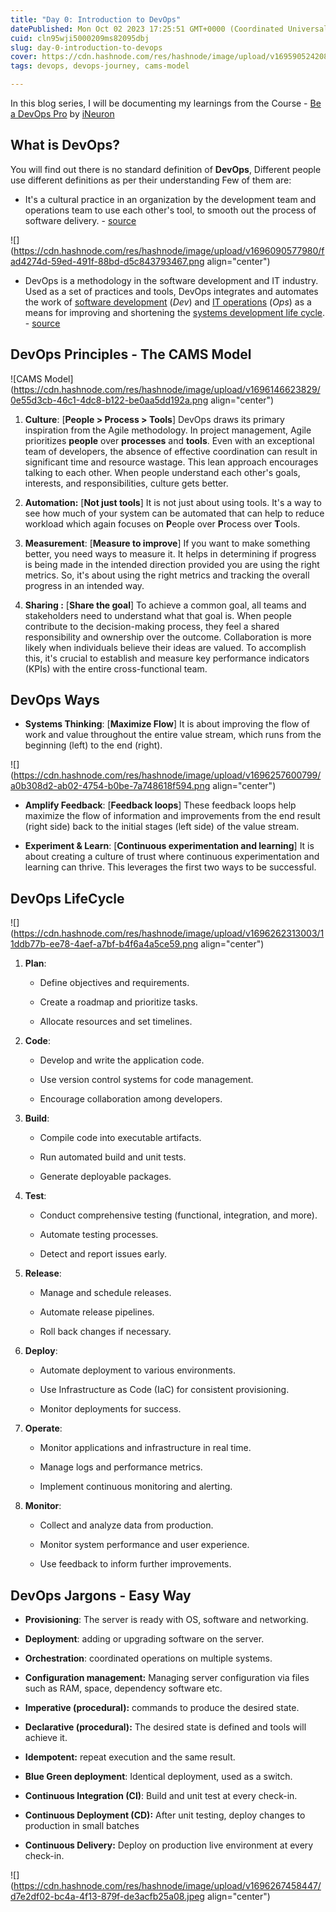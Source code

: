 ```yaml
---
title: "Day 0: Introduction to DevOps"
datePublished: Mon Oct 02 2023 17:25:51 GMT+0000 (Coordinated Universal Time)
cuid: cln95wji5000209ms82095dbj
slug: day-0-introduction-to-devops
cover: https://cdn.hashnode.com/res/hashnode/image/upload/v1695905242088/b5f70d95-20db-4591-b011-d947a787278a.png
tags: devops, devops-journey, cams-model

---
```


In this blog series, I will be documenting my learnings from the Course - [Be a DevOps Pro](https://ineuron.ai/course/Be-A-DevOps-Pro) by [iNeuron](https://ineuron.ai/)

## What is DevOps?

You will find out there is no standard definition of **DevOps**, Different people use different definitions as per their understanding Few of them are:

* It's a cultural practice in an organization by the development team and operations team to use each other's tool, to smooth out the process of software delivery. - [source](https://ineuron.ai/course/Be-A-DevOps-Pro)
    

![](https://cdn.hashnode.com/res/hashnode/image/upload/v1696090577980/fad4274d-59ed-491f-88bd-d5c843793467.png align="center")

* DevOps is a methodology in the software development and IT industry. Used as a set of practices and tools, DevOps integrates and automates the work of [software development](https://en.wikipedia.org/wiki/Software_development) (*Dev*) and [IT operations](https://en.wikipedia.org/wiki/IT_operations) (*Ops*) as a means for improving and shortening the [systems development life cycle](https://en.wikipedia.org/wiki/Systems_development_life_cycle). - [source](https://en.wikipedia.org/wiki/DevOps)
    

## DevOps Principles - The CAMS Model

![CAMS Model](https://cdn.hashnode.com/res/hashnode/image/upload/v1696146623829/0e55d3cb-46c1-4dc8-b122-be0aa5dd192a.png align="center")

1. **Culture**: \[**People &gt; Process &gt; Tools**\] DevOps draws its primary inspiration from the Agile methodology. In project management, Agile prioritizes **people** over **processes** and **tools**. Even with an exceptional team of developers, the absence of effective coordination can result in significant time and resource wastage. This lean approach encourages talking to each other. When people understand each other's goals, interests, and responsibilities, culture gets better.
    
2. **Automation:** \[**Not just tools**\] It is not just about using tools. It's a way to see how much of your system can be automated that can help to reduce workload which again focuses on **P**eople over **P**rocess over **T**ools.
    
3. **Measurement**: \[**Measure to improve**\] If you want to make something better, you need ways to measure it. It helps in determining if progress is being made in the intended direction provided you are using the right metrics. So, it's about using the right metrics and tracking the overall progress in an intended way.
    
4. **Sharing :** \[**Share the goal**\] To achieve a common goal, all teams and stakeholders need to understand what that goal is. When people contribute to the decision-making process, they feel a shared responsibility and ownership over the outcome. Collaboration is more likely when individuals believe their ideas are valued. To accomplish this, it's crucial to establish and measure key performance indicators (KPIs) with the entire cross-functional team.
    

## DevOps Ways

* **Systems Thinking**: \[**Maximize Flow**\] It is about improving the flow of work and value throughout the entire value stream, which runs from the beginning (left) to the end (right).
    

![](https://cdn.hashnode.com/res/hashnode/image/upload/v1696257600799/a0b308d2-ab02-4754-b0be-7a748618f594.png align="center")

* **Amplify Feedback**: \[**Feedback loops**\] These feedback loops help maximize the flow of information and improvements from the end result (right side) back to the initial stages (left side) of the value stream.
    
* **Experiment & Learn**: \[**Continuous experimentation and learning**\] It is about creating a culture of trust where continuous experimentation and learning can thrive. This leverages the first two ways to be successful.
    

## DevOps LifeCycle

![](https://cdn.hashnode.com/res/hashnode/image/upload/v1696262313003/11ddb77b-ee78-4aef-a7bf-b4f6a4a5ce59.png align="center")

1. **Plan**:
    
    * Define objectives and requirements.
        
    * Create a roadmap and prioritize tasks.
        
    * Allocate resources and set timelines.
        
2. **Code**:
    
    * Develop and write the application code.
        
    * Use version control systems for code management.
        
    * Encourage collaboration among developers.
        
3. **Build**:
    
    * Compile code into executable artifacts.
        
    * Run automated build and unit tests.
        
    * Generate deployable packages.
        
4. **Test**:
    
    * Conduct comprehensive testing (functional, integration, and more).
        
    * Automate testing processes.
        
    * Detect and report issues early.
        
5. **Release**:
    
    * Manage and schedule releases.
        
    * Automate release pipelines.
        
    * Roll back changes if necessary.
        
6. **Deploy**:
    
    * Automate deployment to various environments.
        
    * Use Infrastructure as Code (IaC) for consistent provisioning.
        
    * Monitor deployments for success.
        
7. **Operate**:
    
    * Monitor applications and infrastructure in real time.
        
    * Manage logs and performance metrics.
        
    * Implement continuous monitoring and alerting.
        
8. **Monitor**:
    
    * Collect and analyze data from production.
        
    * Monitor system performance and user experience.
        
    * Use feedback to inform further improvements.
        

## DevOps Jargons - Easy Way

* **Provisioning**: The server is ready with OS, software and networking.
    
* **Deployment**: adding or upgrading software on the server.
    
* **Orchestration**: coordinated operations on multiple systems.
    
* **Configuration management:** Managing server configuration via files such as RAM, space, dependency software etc.
    
* **Imperative (procedural):** commands to produce the desired state.
    
* **Declarative (procedural):** The desired state is defined and tools will achieve it.
    
* **Idempotent:** repeat execution and the same result.
    
* **Blue Green deployment**: Identical deployment, used as a switch.
    
* **Continuous Integration (CI)**: Build and unit test at every check-in.
    
* **Continuous Deployment (CD):** After unit testing, deploy changes to production in small batches
    
* **Continuous Delivery:** Deploy on production live environment at every check-in.
    

![](https://cdn.hashnode.com/res/hashnode/image/upload/v1696267458447/d7e2df02-bc4a-4f13-879f-de3acfb25a08.jpeg align="center")